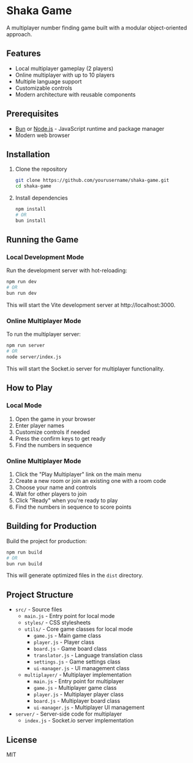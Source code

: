 # Shaka Game

A multiplayer number finding game built with a modular object-oriented approach.

## Features

- Local multiplayer gameplay (2 players)
- Online multiplayer with up to 10 players
- Multiple language support
- Customizable controls
- Modern architecture with reusable components

## Prerequisites

- [Bun](https://bun.sh) or [Node.js](https://nodejs.org/) - JavaScript runtime and package manager
- Modern web browser

## Installation

1. Clone the repository
   ```bash
   git clone https://github.com/yourusername/shaka-game.git
   cd shaka-game
   ```

2. Install dependencies
   ```bash
   npm install
   # OR
   bun install
   ```

## Running the Game

### Local Development Mode

Run the development server with hot-reloading:
```bash
npm run dev
# OR
bun run dev
```

This will start the Vite development server at http://localhost:3000.

### Online Multiplayer Mode

To run the multiplayer server:
```bash
npm run server
# OR
node server/index.js
```

This will start the Socket.io server for multiplayer functionality.

## How to Play

### Local Mode
1. Open the game in your browser
2. Enter player names
3. Customize controls if needed
4. Press the confirm keys to get ready
5. Find the numbers in sequence

### Online Multiplayer Mode
1. Click the "Play Multiplayer" link on the main menu
2. Create a new room or join an existing one with a room code
3. Choose your name and controls
4. Wait for other players to join
5. Click "Ready" when you're ready to play
6. Find the numbers in sequence to score points

## Building for Production

Build the project for production:
```bash
npm run build
# OR
bun run build
```

This will generate optimized files in the `dist` directory.

## Project Structure

- `src/` - Source files
  - `main.js` - Entry point for local mode
  - `styles/` - CSS stylesheets
  - `utils/` - Core game classes for local mode
    - `game.js` - Main game class
    - `player.js` - Player class
    - `board.js` - Game board class
    - `translator.js` - Language translation class
    - `settings.js` - Game settings class
    - `ui-manager.js` - UI management class
  - `multiplayer/` - Multiplayer implementation
    - `main.js` - Entry point for multiplayer
    - `game.js` - Multiplayer game class
    - `player.js` - Multiplayer player class
    - `board.js` - Multiplayer board class
    - `ui-manager.js` - Multiplayer UI management
- `server/` - Server-side code for multiplayer
  - `index.js` - Socket.io server implementation

## License

MIT 